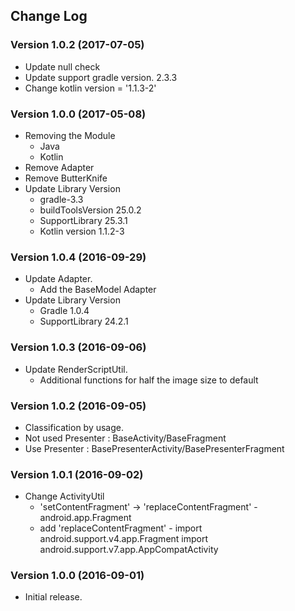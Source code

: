 ## Change Log

### Version 1.0.2 (2017-07-05)

- Update null check
- Update support gradle version. 2.3.3
- Change kotlin version = '1.1.3-2'

### Version 1.0.0 (2017-05-08)

- Removing the Module
  - Java
  - Kotlin
- Remove Adapter
- Remove ButterKnife
- Update Library Version
  - gradle-3.3
  - buildToolsVersion 25.0.2
  - SupportLibrary 25.3.1
  - Kotlin version 1.1.2-3

### Version 1.0.4 (2016-09-29)

- Update Adapter.
  - Add the BaseModel Adapter
- Update Library Version
  - Gradle 1.0.4
  - SupportLibrary 24.2.1

### Version 1.0.3 (2016-09-06)

- Update RenderScriptUtil.
  - Additional functions for half the image size to default

### Version 1.0.2 (2016-09-05)

- Classification by usage.
 - Not used Presenter : BaseActivity/BaseFragment
 - Use Presenter : BasePresenterActivity/BasePresenterFragment

### Version 1.0.1 (2016-09-02)

- Change ActivityUtil
  - 'setContentFragment' -> 'replaceContentFragment' - android.app.Fragment
  - add 'replaceContentFragment' - import android.support.v4.app.Fragment
                                   import android.support.v7.app.AppCompatActivity

### Version 1.0.0 (2016-09-01)

- Initial release.